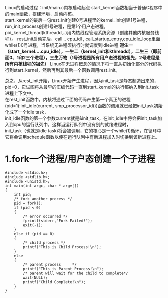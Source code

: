 Linux的启动过程：init/main.c内核启动起点
start_kernel函数相当于普通C程序中的main函数，搭建环境，启动内核。  
start_kernel的最后一句rest_init创建0号进程里的kernel_init创建1号进程，  
run_init_process创建1号进程，是第1个用户态进程。pid_kernel_thread(kthreadd,..)用内核线程管理系统资源（创建其他内核服务线程）。
rest_init启动完后，call ..  cpu_idl , call_startup_entry,cpu_idle_loop里面while(1)0号进程，当系统无进程须执行时就调度到idle进程
**道生一（start_kernel....cpu_idle），一生二（kernel_init和kthreadd），二生三（即前面0、1和2三个进程），三生万物（1号进程是所有用户态进程的祖先，2号进程是所有内核线程的祖先）**
Linux在无进程概念的情况下将一直从初始化部分的代码执行到start_kernel，然后再到其最后一个函数调用rest_init。

总之，从rest_init开始，Linux开始产生进程，因为init_task是静态制造出来的，pid=0，它试图将从最早的汇编代码一直到start_kernel的执行都纳入到init_task进程上下文中。  
在rest_init函数中，内核将通过下面的代码产生第一个真正的进程(pid=1):init_idle(current, smp_processor_id())函数的调用就已经把init_task初始化成了一个idle task，  
init_idle函数的第一个参数current就是&init_task，在init_idle中将会把init_task加入到cpu的运行队列中，这样当运行队列中没有别的就绪进程时，  
init_task（也就是idle task)将会被调用，它的核心是一个while(1)循环，在循环中它将会调用schedule函数以便在运行队列中有新进程加入时切换到该新进程上。    

# 1.fork一个进程/用户态创建一个子进程 #
    #include <stdio.h>;
    #include <stdlib.h>;
    #include <unistd.h>;
    int main(int argc, char * argv[])
    {
        int pid;
        /* fork another process */
        pid = fork();
        if (pid < 0) 
        { 
            /* error occurred */
            fprintf(stderr,"Fork Failed!");
            exit(-1);
        } 
        else if (pid == 0) 
        {
            /* child process */
            printf("This is Child Process!\n");
        } 
        else 
        {     
            /* parent process     */
            printf("This is Parent Process!\n");
            /* parent will wait for the child to complete*/
            wait(NULL);
            printf("Child Complete!\n");
        }
    }


